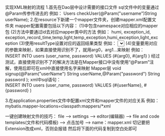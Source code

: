 实现XML映射的流程
1.首先在Dao层中设计需要的接口文件
sql文件中的变量通过@Param传参传进去的
例如：
  Users checkUser(@Param("username")String userName);
2.在resource下新建一个mapper文件夹，创建mapper.xml配置文件夹
mapper配置需要包括以下内容：
(1)<mapper>中包含namespace对应相应的mapper包
(2)方法中要通过id去对应mapper类中的方法 
例如：
    <sql id="Base_Column_List">
        humi, exception_id, exception_record_time,temp,light,temp_exception,humi_exception,light_exception
    </sql>
(3)使用resultType设置对应的返回结果类型
例如：
    <select id="selectFirstTenExceptions" resultType="com.example.smartagriculture.demos.web.Entity.Exceptions">
        SELECT * FROM exceptions ORDER BY exception_id DESC LIMIT 10;
    </select>
(4)变量要用对应的参数来映射，如果直接使用识别不了，就用arg0，arg1...来映射
例如：
    <insert id="signup" parameterType="String">
        INSERT INTO users (user_name, password) VALUES (#{arg0}, #{arg1} )
    </insert>
经过测试，直接使用识别不了的解决方法是在Mapper接口中没有使用“@Param”注解，使用后即可在xml中直接使用名字来映射
Mapper层    void signup(@Param("userName") String userName,@Param("password") String password );
xml中sql语句：        
    <insert id="signup" parameterType="com.example.smartagriculture.demos.web.Entity.Users">
        INSERT INTO users (user_name, password) VALUES (#{userName}, #{password} )
    </insert>

3.在application.properties文件中配置xml文件和mapper文件的对应关系
例如：
mybatis.mapper-locations=classpath:mappers/*xml


一键创建映射文件的技巧：
file  -->  settings  -->  editor(编辑器)  -->  file and code templates(文件和代码模板)  --> 点击加号 -->  name：mapper.xml 
切记要把 Extension改成xml，否则会报错 然后将下面的代码复制到空白处即可

<?xml version="1.0" encoding="UTF-8" ?>
<!DOCTYPE mapper PUBLIC "-//mybatis.org//DTD Mapper 3.0//EN" "http://mybatis.org/dtd/mybatis-3-mapper.dtd">
<!--mybatis-3-mapper.dtd:约束文件的名称，限制和检查在当前文件中出现的标签和属性符合mybatis的要求-->
<!--namespace：命名空间，要有唯一的值，要求使用dao接口的权限定名称（一个dao接口对应一个mapper，namespace指明对应哪个dao接口）-->
<mapper namespace="根据自己的路径填写">
 <!-- 所有的数据库操作都要写在mapper标签中，可以使用特定的标签表示数据库中的特定操作 -->
</mapper>
